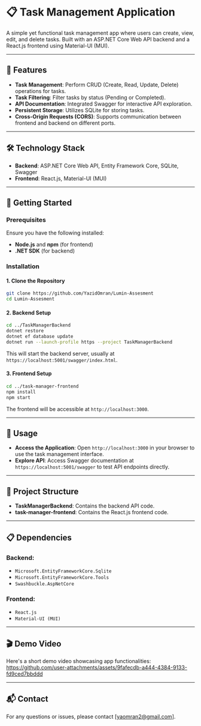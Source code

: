 # 📋 Task Management Application

A simple yet functional task management app where users can create, view, edit, and delete tasks. Built with an ASP.NET Core Web API backend and a React.js frontend using Material-UI (MUI).

---

## 🌟 Features

- **Task Management**: Perform CRUD (Create, Read, Update, Delete) operations for tasks.
- **Task Filtering**: Filter tasks by status (Pending or Completed).
- **API Documentation**: Integrated Swagger for interactive API exploration.
- **Persistent Storage**: Utilizes SQLite for storing tasks.
- **Cross-Origin Requests (CORS)**: Supports communication between frontend and backend on different ports.

---

## 🛠️ Technology Stack

- **Backend**: ASP.NET Core Web API, Entity Framework Core, SQLite, Swagger
- **Frontend**: React.js, Material-UI (MUI)

---

## 🚀 Getting Started

### Prerequisites

Ensure you have the following installed:

- **Node.js** and **npm** (for frontend)
- **.NET SDK** (for backend)

### Installation

#### 1. Clone the Repository

```bash
git clone https://github.com/YazidOmran/Lumin-Assesment
cd Lumin-Assesment
```

#### 2. Backend Setup

```bash
cd ../TaskManagerBackend
dotnet restore
dotnet ef database update
dotnet run --launch-profile https --project TaskManagerBackend
```

This will start the backend server, usually at `https://localhost:5001/swagger/index.html`.

#### 3. Frontend Setup

```bash
cd ../task-manager-frontend
npm install
npm start
```

The frontend will be accessible at `http://localhost:3000`.

---

## 📖 Usage

- **Access the Application**: Open `http://localhost:3000` in your browser to use the task management interface.
- **Explore API**: Access Swagger documentation at `https://localhost:5001/swagger` to test API endpoints directly.

---

## 📂 Project Structure

- **TaskManagerBackend**: Contains the backend API code.
- **task-manager-frontend**: Contains the React.js frontend code.

---

## 📋 Dependencies

### Backend:
- `Microsoft.EntityFrameworkCore.Sqlite`
- `Microsoft.EntityFrameworkCore.Tools`
- `Swashbuckle.AspNetCore`

### Frontend:
- `React.js`
- `Material-UI (MUI)`

---

## 🎬 Demo Video
Here's a short demo video showcasing app functionalities:
https://github.com/user-attachments/assets/9fafecdb-a444-4384-9133-fd9ced7bbddd

---

## 📬 Contact

For any questions or issues, please contact [yaomran2@gmail.com].
